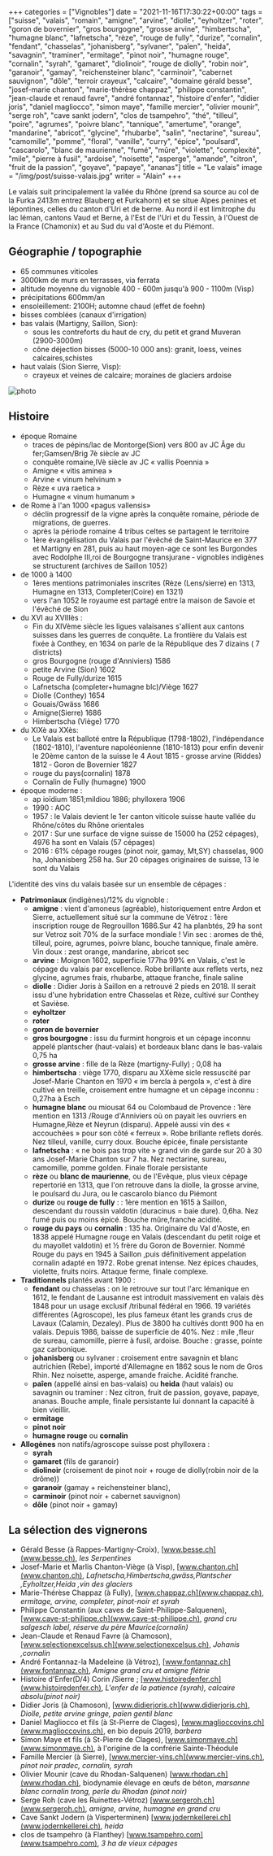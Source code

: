 +++
categories = ["Vignobles"]
date = "2021-11-16T17:30:22+00:00"
tags = ["suisse", "valais", "romain", "amigne", "arvine", "diolle", "eyholtzer", "roter", "goron de bovernier", "gros bourgogne", "grosse arvine", "himbertscha", "humagne blanc", "lafnetscha", "rèze", "rouge de fully", "durize", "cornalin", "fendant", "chasselas", "johanisberg", "sylvaner", "paîen", "heida", "savagnin", "traminer", "ermitage", "pinot noir", "humagne rouge", "cornalin", "syrah", "gamaret", "diolinoir", "rouge de diolly", "robin noir", "garanoir", "gamay", "reichensteiner blanc", "carminoir", "cabernet sauvignon", "dôle", "terroir crayeux", "calcaire", "domaine gérald besse", "josef-marie chanton", "marie-thérèse chappaz", "philippe constantin", "jean-claude et renaud favre", "andré fontannaz", "histoire d'enfer", "didier joris", "daniel magliocco", "simon maye", "famille mercier", "olivier mounir", "serge roh", "cave sankt jodern", "clos de tsampehro", "thé", "tilleul", "poire", "agrumes", "poivre blanc", "tannique", "amertume", "orange", "mandarine", "abricot", "glycine", "rhubarbe", "salin", "nectarine", "sureau", "camomille", "pomme", "floral", "vanille", "curry", "épice", "poulsard", "cascarolo", "blanc de maurienne", "fumé", "mûre", "violette", "complexité", "mile", "pierre à fusil", "ardoise", "noisette", "asperge", "amande", "citron", "fruit de la passion", "goyave", "papaye", "ananas"] 
title = "Le valais"
image = "/img/post/suisse-valais.jpg"
writer = "Alain"
+++

Le valais suit principalement la vallée du Rhône (prend sa source au col de la Furka 2413m entrez Blauberg et Furkahorn) et se situe Alpes penines et lépontines, celles du canton d'Uri et de berne. Au nord il est limitrophe du lac léman, cantons Vaud et Berne, à l'Est de l'Uri et du Tessin, à l'Ouest de la France (Chamonix) et au Sud  du val d'Aoste et du Piémont.

## Géographie / topographie

- 65 communes viticoles
- 3000km de murs en terrasses, via ferrata
- altitude moyenne du vignoble 400 - 600m jusqu'à 900 - 1100m (Visp)
- précipitations 600mm/an
- ensoleillement: 2100H; automne chaud (effet de foehn)
- bisses comblées (canaux d'irrigation)
- bas valais (Martigny, Saillon, Sion):
  - sous les contreforts du haut de cry, du petit et grand Muveran (2900-3000m)
  - cône déjection bisses (5000-10 000 ans): granit, loess, veines calcaires,schistes
- haut valais (Sion Sierre, Visp):
  - crayeux et veines de calcaire; moraines de glaciers ardoise

![photo][1]

## Histoire

- époque Romaine
  - traces de pépins/lac de Montorge(Sion) vers 800 av JC Âge du fer;Gamsen/Brig 7è siècle av JC
  - conquête romaine,IVè siècle av JC « vallis Poennia »
  - Amigne « vitis aminea »
  - Arvine « vinum helvinum »
  - Rèze « uva raetica »
  - Humagne « vinum humanum »
- de Rome à l'an 1000 «pagus vallensis»
  - déclin progressif de la vigne après la conquête romaine, période de migrations, de guerres.
  - après la période romaine 4 tribus celtes se partagent le territoire
  - 1ère évangélisation du Valais par l'évêché de Saint-Maurice en 377 et Martigny en 281, puis au haut moyen-age ce sont les Burgondes avec Rodolphe III,roi de Bourgogne transjurane
  ‐ vignobles indigènes se structurent (archives de Saillon 1052)
- de 1000 à 1400
  - 1ères mentions patrimoniales inscrites (Rèze (Lens/sierre) en 1313, Humagne en 1313, Completer(Coire) en 1321)
  - vers l'an 1052 le royaume est partagé entre la maison de Savoie et l'évêché de Sion
- du XVI au XVIIIès :
  - Fin du XIVème siècle les ligues valaisanes s'allient aux cantons suisses dans les guerres de conquête. La frontière du Valais est fixée à Conthey, en 1634 on parle de la République des 7 dizains ( 7 districts)
  - gros Bourgogne (rouge d'Anniviers) 1586
  - petite Arvine (Sion) 1602
  - Rouge de Fully/durize 1615
  - Lafnetscha (completer+humagne blc)/Viège 1627
  - Diolle (Conthey) 1654
  - Gouais/Gwäss 1686
  - Amigne(Sierre) 1686
  - Himbertscha (Viège) 1770
- du XIXè au XXès:
  - Le Valais est balloté entre la République (1798-1802), l'indépendance (1802-1810), l'aventure napoléonienne (1810-1813) pour enfin devenir le 20ème canton de la suisse le 4 Aout 1815
  ‐ grosse arvine (Riddes) 1812
  ‐ Goron de Bovernier 1827
  - rouge du pays(cornalin) 1878
  - Cornalin de Fully (humagne) 1900
- époque moderne :
  - ap ioïdium 1851;mildiou 1886; phylloxera 1906
  - 1990 : AOC
  - 1957 : le Valais devient le 1er canton viticole suisse haute vallée du Rhône/côtes du Rhône orientales
  - 2017 : Sur une surface de vigne suisse de 15000 ha (252 cépages), 4976 ha sont en Valais (57 cépages)
  - 2016 :  61% cépage rouges (pinot noir, gamay, Mt,SY) chasselas, 900 ha, Johanisberg 258 ha. Sur 20 cépages originaires de suisse, 13 le sont du Valais

L'identité des vins du valais basée sur un ensemble de cépages :

- **Patrimoniaux** (indigènes)/12% du vignoble :
  - **amigne** : vient d'amoneus (agréable), historiquement entre Ardon et Sierre, actuellement situé sur la commune de Vétroz : 1ère inscription rouge de Regrouillon 1686.Sur 42 ha planbtés, 29 ha sont sur Vetroz soit 70% de la surface mondiale ! Vin sec : aromes de thé, tilleul, poire, agrumes, poivre blanc, bouche tannique, finale amère. Vin doux : zest orange, mandarine, abricot sec
  - **arvine** : Moignon 1602, superficie 177ha 99% en Valais, c'est le cépage du valais par excellence. Robe brillante aux reflets verts, nez glycine, agrumes frais, rhubarbe, attaque franche, finale saline
  - **diolle** : Didier Joris à Saillon en a retrouvé 2 pieds en 2018. Il serait issu d'une hybridation entre Chasselas et Rèze, cultivé sur Conthey et Savièse.
  - **eyholtzer**
  - **roter**
  - **goron de bovernier**
  - **gros bourgogne** : issu du furmint hongrois et un cépage inconnu appelé plantscher (haut-valais) et bordeaux blanc dans le bas-valais 0,75 ha
  - **grosse arvine** : fille de la Rèze (martigny-Fully) ; 0,08 ha
  - **himbertscha** : viège 1770, disparu au XXème sicle ressuscité par Josef-Marie Chanton en 1970 « im bercla à pergola », c'est à dire cultivé en treille, croisement entre humagne et un cépage inconnu : 0,27ha à Esch
  - **humagne blanc** ou miousat 64 ou Colombaud de Provence : 1ère mention en 1313 /Rouge d'Anniviers où on payait les ouvriers en Humagne,Rèze et Neyrun (disparu). Appelé aussi vin des « accouchées » pour son côté « ferreux ». Robe brillante reflets dorés. Nez tilleul, vanille, curry doux. Bouche épicée, finale persistante
  - **lafnetscha** : « ne bois pas trop vite » grand vin de garde sur 20 à 30 ans Josef-Marie Chanton sur 7 ha. Nez nectarine, sureau, camomille, pomme golden. Finale florale persistante
  - **rèze** ou **blanc de maurienne**, ou de l'Evêque, plus vieux cépage repertorié en 1313, que l'on retrouve dans la diolle, la grosse arvine, le poulsard du Jura, ou le cascarolo bianco du Piémont
  - **durize** ou **rouge de fully** : : 1ère mention  en 1615 à Saillon, descendant du roussin valdotin (duracinus = baie dure). 0,6ha. Nez fumé puis ou moins épicé. Bouche mûre,franche acidité.
  - **rouge du pays** ou **cornalin** : 135 ha. Originaire du Val d'Aoste, en 1838 appelé Humagne rouge en Valais (descendant du petit roige et du mayollet valdotin) et ½ frère du Goron de Bovernier. Nommé Rouge du pays en 1945 à Saillon ,puis définitivement appelation cornalin adapté en 1972. Robe grenat intense. Nez épices chaudes, violette, fruits noirs. Attaque ferme, finale complexe.
- **Traditionnels** plantés avant 1900 :
  - **fendant** ou chasselas : on le retrouve sur tout l'arc lémanique en 1612, le fendant de Lausanne est introduit massivement en valais dès 1848 pour un usage exclusif /tribunal fédéral en 1966. 19 variétés différentes (Agroscope), les plus fameux étant les grands crus de Lavaux (Calamin, Dezaley). Plus de 3800 ha cultivés dontt 900 ha en valais. Depuis 1986, baisse de superficie de 40%. Nez : mile ,fleur de sureau, camomille, pierre à fusil, ardoise. Bouche : grasse, pointe gaz carbonique.
  - **johanisberg** ou sylvaner : croisement entre savagnin et blanc autrichien (Rebe), importé d'Allemagne en 1862 sous le nom de Gros Rhin. Nez noisette, asperge, amande fraiche. Acidité franche.
  - **paîen** (appellé ainsi en bas-valais) ou **heida** (haut valais) ou savagnin ou traminer : Nez citron, fruit de passion, goyave, papaye, ananas. Bouche ample, finale persistante lui donnant la capacité à bien vieillir.
  - **ermitage**
  - **pinot noir**
  - **humagne rouge** ou **cornalin**
- **Allogènes** non natifs/agroscope suisse post phylloxera :
  - **syrah**
  - **gamaret** (fils de garanoir)
  - **diolinoir** (croisement de pinot noir + rouge de diolly(robin noir de la drôme))
  - **garanoir** (gamay + reichensteiner blanc),
  - **carminoir** (pinot noir + cabernet sauvignon)
  - **dôle** (pinot noir + gamay)

## La sélection des vignerons

- Gérald Besse (à Rappes-Martigny-Croix), [www.besse.ch](www.besse.ch), _les Serpentines_
- Josef-Marie et Marlis Chanton-Viège (à Visp), [www.chanton.ch](www.chanton.ch), _Lafnetscha,Himbertscha,gwäss,Plantscher ,Eyholtzer,Heida ,vin des glaciers_
- Marie-Thérèse Chappaz (à Fully), [www.chappaz.ch](www.chappaz.ch), _ermitage, arvine, completer, pinot-noir et syrah_
- Philippe Constantin (aux caves de Saint-Philippe-Salquenen), [www.cave-st-philippe.ch](www.cave-st-philippe.ch), _grand cru salgesch label, réserve du père Maurice(cornalin)_
- Jean-Claude et Renaud Favre (à Chamoson), [www.selectionexcelsus.ch](www.selectionexcelsus.ch), _Johanis ,cornalin_
- André Fontannaz-la Madeleine (à Vétroz), [www.fontannaz.ch](www.fontannaz.ch), _Amigne grand cru et amigne flétrie_
- Histoire d'Enfer(D/4) Corin /Sierre ; [www.histoiredenfer.ch](www.histoiredenfer.ch), _L'enfer de la patience (syrah), calcaire absolu(pinot noir)_
- Didier Joris (à Chamoson), [www.didierjoris.ch](www.didierjoris.ch), _Diolle, petite arvine gringe, païen gentil blanc_
- Daniel Magliocco et fils (à St-Pierre de Clages), [www.maglioccovins.ch](www.maglioccovins.ch), en bio depuis 2019, _barbera_
- Simon Maye et fils (à St-Pierre de Clages), [www.simonmaye.ch](www.simonmaye.ch), à l'origine de la confrérie Sainte-Théodule
- Famille Mercier (à Sierre), [www.mercier-vins.ch](www.mercier-vins.ch), _pinot noir pradec, cornalin, syrah_
- Olivier Mounir (cave du Rhodan-Salquenen) [www.rhodan.ch](www.rhodan.ch), biodynamie élevage en œufs de béton, _marsanne blanc cornalin trong, perle du Rhodan (pinot noir)_
- Serge Roh (cave les Ruinettes-Vétroz) [www.sergeroh.ch](www.sergeroh.ch), _amigne, arvine, humagne en grand cru_
- Cave Sankt Jodern (à Visperterminen) [www.jodernkellerei.ch](www.jodernkellerei.ch), _heida_
- clos de tsampehro (à Flanthey) [www.tsampehro.com](www.tsampehro.com), _3 ha de vieux cépages_

[1]: /img/post/suisse-valais.jpg
